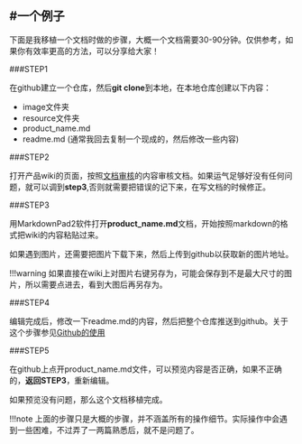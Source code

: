 #一个例子
-------
下面是我移植一个文档时做的步骤，大概一个文档需要30-90分钟。仅供参考，如果你有效率更高的方法，可以分享给大家！


###STEP1

在github建立一个仓库，然后**git clone**到本地，在本地仓库创建以下内容：

* image文件夹
* resource文件夹
* product_name.md
* readme.md (通常我回去复制一个现成的，然后修改一些内容)

###STEP2

打开产品wiki的页面，按照[文档审核](http://wiki.seeed.cc/Port/port_review/)的内容审核文档。如果运气足够好没有任何问题，就可以调到**step3**,否则就需要把错误的记下来，在写文档的时候修正。

###STEP3

用MarkdownPad2软件打开**product_name.md**文档，开始按照markdown的格式把wiki的内容粘贴过来。

如果遇到图片，还需要把图片下载下来，然后上传到github以获取新的图片地址。

!!!warning
    如果直接在wiki上对图片右键另存为，可能会保存到不是最大尺寸的图片，所以需要点进去，看到大图后再另存为。

###STEP4

编辑完成后，修改一下readme.md的内容，然后把整个仓库推送到github。关于这个步骤参见[Github的使用](http://wiki.seeed.cc/Port/port_github/)


###STEP5

在github上点开product_name.md文件，可以预览内容是否正确，如果不正确的，**返回STEP3**，重新编辑。

如果预览没有问题，那么这个文档移植完成。


!!!note
    上面的步骤只是大概的步骤，并不涵盖所有的操作细节。实际操作中会遇到一些困难，不过弄了一两篇熟悉后，就不是问题了。